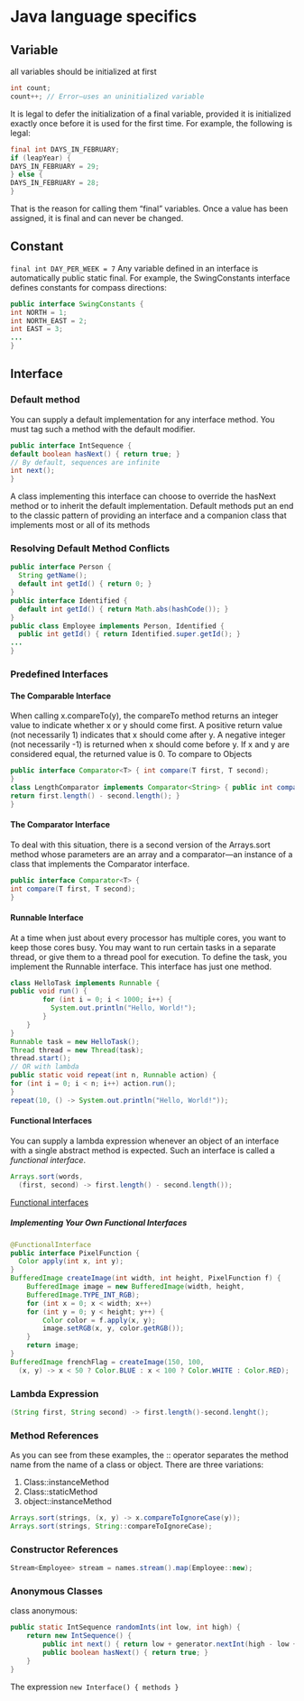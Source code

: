 # Java language specifics

## Variable
all variables should be initialized at first 
```java
int count;
count++; // Error—uses an uninitialized variable
```

It is legal to defer the initialization of a final variable, provided it is initialized
exactly once before it is used for the first time. For example, the following
is legal:
```java
final int DAYS_IN_FEBRUARY;
if (leapYear) {
DAYS_IN_FEBRUARY = 29;
} else {
DAYS_IN_FEBRUARY = 28;
}
```

That is the reason for calling them “final” variables. Once a value has been
assigned, it is final and can never be changed.

## Constant

`final int DAY_PER_WEEK = 7`
Any variable defined in an interface is automatically public static final.
For example, the SwingConstants interface defines constants for compass directions:
```java
public interface SwingConstants {
int NORTH = 1;
int NORTH_EAST = 2;
int EAST = 3;
...
}
```

## Interface

### Default method
You can supply a default implementation for any interface method. You must tag such a method with the default modifier.
```java
public interface IntSequence {
default boolean hasNext() { return true; }
// By default, sequences are infinite
int next();
}
```
A class implementing this interface can choose to override the hasNext method or to inherit the default implementation.
Default methods put an end to the classic pattern of providing an interface and a companion class that implements most or all of
its methods

### Resolving Default Method Conflicts
```java
public interface Person {
  String getName();
  default int getId() { return 0; }
}
public interface Identified {
  default int getId() { return Math.abs(hashCode()); }
}
public class Employee implements Person, Identified {
  public int getId() { return Identified.super.getId(); }
...
}
```

### Predefined Interfaces

#### The Comparable Interface
When calling x.compareTo(y), the compareTo method returns an integer value to indicate whether x or y should come first. A positive return value (not necessarily
    1) indicates that x should come after y. A negative integer (not necessarily -1) is returned when x should come before y. If x and y are considered
    equal, the returned value is 0.
To compare to Objects
```java
public interface Comparator<T> { int compare(T first, T second);
}
class LengthComparator implements Comparator<String> { public int compare(String first, String second) {
return first.length() - second.length(); }
}
```
   
#### The Comparator Interface
To deal with this situation, there is a second version of the Arrays.sort method whose parameters are an array and a comparator—an instance of a class that
implements the Comparator interface.
```java
public interface Comparator<T> {
int compare(T first, T second);
}
```

#### Runnable Interface
At a time when just about every processor has multiple cores, you want to
keep those cores busy. You may want to run certain tasks in a separate thread,
or give them to a thread pool for execution. To define the task, you implement
the Runnable interface. This interface has just one method.
```java
class HelloTask implements Runnable {
public void run() {
        for (int i = 0; i < 1000; i++) {
          System.out.println("Hello, World!");
        }
    }
}
Runnable task = new HelloTask();
Thread thread = new Thread(task);
thread.start();
// OR with lambda
public static void repeat(int n, Runnable action) {
for (int i = 0; i < n; i++) action.run();
}
repeat(10, () -> System.out.println("Hello, World!"));
```

#### Functional Interfaces
You can supply a lambda expression whenever an object of an interface with a single abstract method is expected. Such an interface is called a *functional
interface*.
```java
Arrays.sort(words,
  (first, second) -> first.length() - second.length());
```

[Functional interfaces](https://docs.oracle.com/javase/8/docs/api/java/util/function/package-summary.html)

##### Implementing Your Own Functional Interfaces

```java
@FunctionalInterface
public interface PixelFunction {
  Color apply(int x, int y);
}
BufferedImage createImage(int width, int height, PixelFunction f) {
    BufferedImage image = new BufferedImage(width, height,
    BufferedImage.TYPE_INT_RGB);
    for (int x = 0; x < width; x++)
    for (int y = 0; y < height; y++) {
        Color color = f.apply(x, y);
        image.setRGB(x, y, color.getRGB());
    }
    return image;
}
BufferedImage frenchFlag = createImage(150, 100,
  (x, y) -> x < 50 ? Color.BLUE : x < 100 ? Color.WHITE : Color.RED);
```


### Lambda Expression

```java
(String first, String second) -> first.length()-second.lenght();
```

### Method References
As you can see from these examples, the :: operator separates the method name from the name of a class or object. There are three variations:
1. Class::instanceMethod
1. Class::staticMethod
1. object::instanceMethod

```java
Arrays.sort(strings, (x, y) -> x.compareToIgnoreCase(y));
Arrays.sort(strings, String::compareToIgnoreCase);
```

### Constructor References

```java
Stream<Employee> stream = names.stream().map(Employee::new);
```
### Anonymous Classes

class anonymous:
```java
public static IntSequence randomInts(int low, int high) {
    return new IntSequence() {
        public int next() { return low + generator.nextInt(high - low + 1); }
        public boolean hasNext() { return true; }
    }
}
```
The expression
`new Interface() { methods }`


